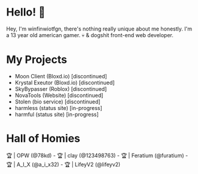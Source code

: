# Hello! 👋

Hey, I'm winfinwiotfgn, there's nothing really unique about me honestly. I'm a 13 year old american gamer. 💀 & dogshit front-end web developer.

# My Projects
- Moon Client (Bloxd.io) [discontinued]
- Krystal Exeutor (Bloxd.io) [discontinued]
- SkyBypasser (Roblox) [discontinued]
- NovaTools (Website) [discontinued]
- Stolen (bio service) [discontinued]
- harmless (status site) [in-progress]
- harmful (status site) [in-progress]

# Hall of Homies
🏆 | OPW (@78kd) -
🏆 | clay (@123498763) -
🏆 | Feratium (@furatium) -
🏆 | A_I_X (@a_i_x32) -
🏆 | LifeyV2 (@lifeyv2) 
